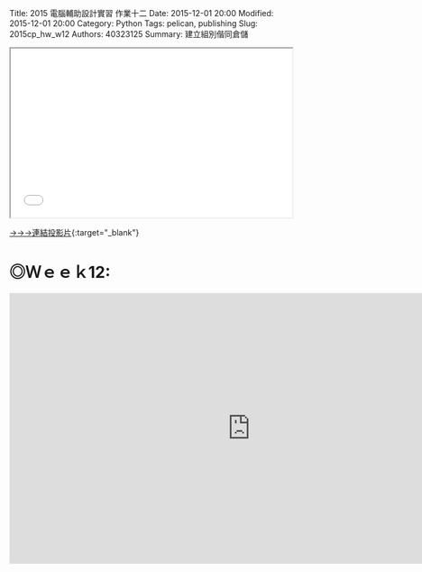 Title: 2015 電腦輔助設計實習 作業十二
Date: 2015-12-01 20:00
Modified: 2015-12-01 20:00
Category: Python
Tags: pelican, publishing
Slug: 2015cp_hw_w12
Authors: 40323125
Summary: 建立組別偕同倉儲

<iframe src="simplest12.html" width="500" height="300"></iframe>

[→→→連結投影片](simplest12.html){:target="_blank"}

◎Ｗｅｅｋ12:
============

<iframe width="854" height="480" src="https://www.youtube.com/embed/lfVKbivk0Pk" frameborder="0" allowfullscreen></iframe>